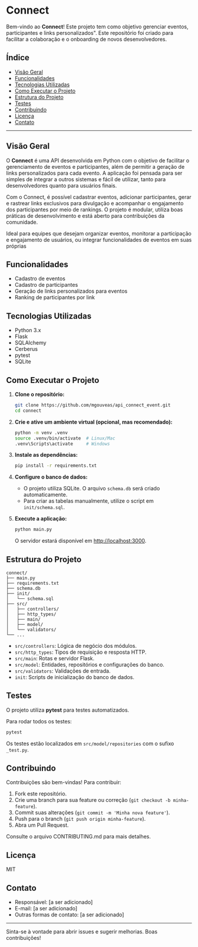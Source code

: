 # Connect

Bem-vindo ao **Connect**! Este projeto tem como objetivo gerenciar eventos, participantes e links personalizados". Este repositório foi criado para facilitar a colaboração e o onboarding de novos desenvolvedores.

## Índice

- [Visão Geral](#visão-geral)
- [Funcionalidades](#funcionalidades)
- [Tecnologias Utilizadas](#tecnologias-utilizadas)
- [Como Executar o Projeto](#como-executar-o-projeto)
- [Estrutura do Projeto](#estrutura-do-projeto)
- [Testes](#testes)
- [Contribuindo](#contribuindo)
- [Licença](#licença)
- [Contato](#contato)

---

## Visão Geral

O **Connect** é uma API desenvolvida em Python com o objetivo de facilitar o gerenciamento de eventos e participantes, além de permitir a geração de links personalizados para cada evento. A aplicação foi pensada para ser simples de integrar a outros sistemas e fácil de utilizar, tanto para desenvolvedores quanto para usuários finais.

Com o Connect, é possível cadastrar eventos, adicionar participantes, gerar e rastrear links exclusivos para divulgação e acompanhar o engajamento dos participantes por meio de rankings. O projeto é modular, utiliza boas práticas de desenvolvimento e está aberto para contribuições da comunidade.

Ideal para equipes que desejam organizar eventos, monitorar a participação e engajamento de usuários, ou integrar funcionalidades de eventos em suas próprias

## Funcionalidades

- Cadastro de eventos
- Cadastro de participantes
- Geração de links personalizados para eventos
- Ranking de participantes por link

## Tecnologias Utilizadas

- Python 3.x
- Flask
- SQLAlchemy
- Cerberus
- pytest
- SQLite

## Como Executar o Projeto

1. **Clone o repositório:**
   ```sh
   git clone https://github.com/mgouveas/api_connect_event.git
   cd connect
   ```

2. **Crie e ative um ambiente virtual (opcional, mas recomendado):**
   ```sh
   python -m venv .venv
   source .venv/bin/activate  # Linux/Mac
   .venv\Scripts\activate     # Windows
   ```

3. **Instale as dependências:**
   ```sh
   pip install -r requirements.txt
   ```

4. **Configure o banco de dados:**
   - O projeto utiliza SQLite. O arquivo `schema.db` será criado automaticamente.
   - Para criar as tabelas manualmente, utilize o script em `init/schema.sql`.

5. **Execute a aplicação:**
   ```sh
   python main.py
   ```
   O servidor estará disponível em [http://localhost:3000](http://localhost:3000).

## Estrutura do Projeto

```
connect/
├── main.py
├── requirements.txt
├── schema.db
├── init/
│   └── schema.sql
├── src/
│   ├── controllers/
│   ├── http_types/
│   ├── main/
│   ├── model/
│   └── validators/
└── ...
```

- `src/controllers`: Lógica de negócio dos módulos.
- `src/http_types`: Tipos de requisição e resposta HTTP.
- `src/main`: Rotas e servidor Flask.
- `src/model`: Entidades, repositórios e configurações do banco.
- `src/validators`: Validações de entrada.
- `init`: Scripts de inicialização do banco de dados.

## Testes

O projeto utiliza **pytest** para testes automatizados.

Para rodar todos os testes:

```sh
pytest
```

Os testes estão localizados em `src/model/repositories` com o sufixo `_test.py`.

## Contribuindo

Contribuições são bem-vindas! Para contribuir:

1. Fork este repositório.
2. Crie uma branch para sua feature ou correção (`git checkout -b minha-feature`).
3. Commit suas alterações (`git commit -m 'Minha nova feature'`).
4. Push para o branch (`git push origin minha-feature`).
5. Abra um Pull Request.

Consulte o arquivo CONTRIBUTING.md para mais detalhes.  

## Licença

MIT

## Contato

- Responsável: [a ser adicionado]
- E-mail: [a ser adicionado]
- Outras formas de contato: [a ser adicionado]

---

Sinta-se à vontade para abrir issues e sugerir melhorias. Boas contribuições!
